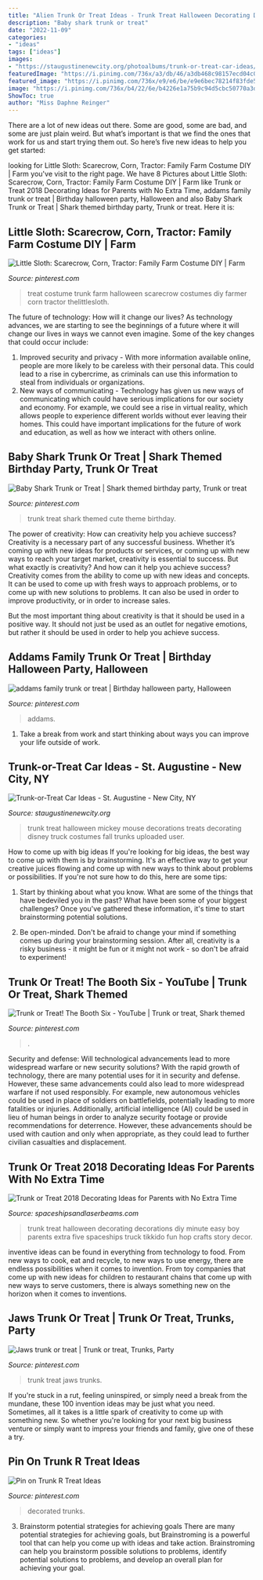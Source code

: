```yaml
---
title: "Alien Trunk Or Treat Ideas - Trunk Treat Halloween Decorating Decorations Diy Minute Easy Boy Parents Extra Five Spaceships Truck Tikkido Fun Hop Crafts Story Decor"
description: "Baby shark trunk or treat"
date: "2022-11-09"
categories:
- "ideas"
tags: ["ideas"]
images:
- "https://staugustinenewcity.org/photoalbums/trunk-or-treat-car-ideas/005e2a6b714f2d5b59178988d9b9c4e3.jpg"
featuredImage: "https://i.pinimg.com/736x/a3/db/46/a3db468c98157ecd04c09abaf13cc029.jpg"
featured_image: "https://i.pinimg.com/736x/e9/e6/be/e9e6bec78214f83fde539e4a30accde6.jpg"
image: "https://i.pinimg.com/736x/b4/22/6e/b4226e1a75b9c94d5cbc50770a3dc046.jpg"
ShowToc: true
author: "Miss Daphne Reinger"
---
```



There are a lot of new ideas out there. Some are good, some are bad, and some are just plain weird. But what’s important is that we find the ones that work for us and start trying them out. So here’s five new ideas to help you get started: 

	

		
looking for Little Sloth: Scarecrow, Corn, Tractor: Family Farm Costume DIY | Farm you've visit to the right page. We have 8 Pictures about Little Sloth: Scarecrow, Corn, Tractor: Family Farm Costume DIY | Farm like Trunk or Treat 2018 Decorating Ideas for Parents with No Extra Time, addams family trunk or treat | Birthday halloween party, Halloween and also Baby Shark Trunk or Treat | Shark themed birthday party, Trunk or treat. Here it is:
		
    
## Little Sloth: Scarecrow, Corn, Tractor: Family Farm Costume DIY | Farm

<img loading=lazy src="https://i.pinimg.com/736x/e9/e6/be/e9e6bec78214f83fde539e4a30accde6.jpg" onerror="this.onerror=null;this.src='https://tse4.mm.bing.net/th?id=OIP.OOtvqTMjf5fSsSFCP2Ix-AHaJ3&amp;pid=15.1';" alt="Little Sloth: Scarecrow, Corn, Tractor: Family Farm Costume DIY | Farm">

_Source: pinterest.com_

>treat costume trunk farm halloween scarecrow costumes diy farmer corn tractor thelittlesloth. 

	

The future of technology: How will it change our lives?
As technology advances, we are starting to see the beginnings of a future where it will change our lives in ways we cannot even imagine. Some of the key changes that could occur include: 
1. Improved security and privacy - With more information available online, people are more likely to be careless with their personal data. This could lead to a rise in cybercrime, as criminals can use this information to steal from individuals or organizations. 
2. New ways of communicating - Technology has given us new ways of communicating which could have serious implications for our society and economy. For example, we could see a rise in virtual reality, which allows people to experience different worlds without ever leaving their homes. This could have important implications for the future of work and education, as well as how we interact with others online. 

    
## Baby Shark Trunk Or Treat | Shark Themed Birthday Party, Trunk Or Treat

<img loading=lazy src="https://i.pinimg.com/736x/73/d5/b5/73d5b5116a45db976def4c5f1d11b3d7.jpg" onerror="this.onerror=null;this.src='https://tse4.mm.bing.net/th?id=OIP.bS2e69IUAiHa7GrryhIJpAHaJ3&amp;pid=15.1';" alt="Baby Shark Trunk or Treat | Shark themed birthday party, Trunk or treat">

_Source: pinterest.com_

>trunk treat shark themed cute theme birthday. 

	

The power of creativity: How can creativity help you achieve success?
Creativity is a necessary part of any successful business. Whether it’s coming up with new ideas for products or services, or coming up with new ways to reach your target market, creativity is essential to success. But what exactly is creativity? And how can it help you achieve success?
Creativity comes from the ability to come up with new ideas and concepts. It can be used to come up with fresh ways to approach problems, or to come up with new solutions to problems. It can also be used in order to improve productivity, or in order to increase sales.

But the most important thing about creativity is that it should be used in a positive way. It should not just be used as an outlet for negative emotions, but rather it should be used in order to help you achieve success.

    
## Addams Family Trunk Or Treat | Birthday Halloween Party, Halloween

<img loading=lazy src="https://i.pinimg.com/736x/61/e3/6c/61e36c9c414ff1e47f2323f3fd5eb908.jpg" onerror="this.onerror=null;this.src='https://tse4.mm.bing.net/th?id=OIP.Vbyk1R1Q0_Q1wSdI51vqZQHaGS&amp;pid=15.1';" alt="addams family trunk or treat | Birthday halloween party, Halloween">

_Source: pinterest.com_

>addams. 

	

1. Take a break from work and start thinking about ways you can improve your life outside of work.

    
## Trunk-or-Treat Car Ideas - St. Augustine - New City, NY

<img loading=lazy src="https://staugustinenewcity.org/photoalbums/trunk-or-treat-car-ideas/005e2a6b714f2d5b59178988d9b9c4e3.jpg" onerror="this.onerror=null;this.src='https://tse1.mm.bing.net/th?id=OIP.5bmiTSkf3jcfBTJw11-ZJAHaJ4&amp;pid=15.1';" alt="Trunk-or-Treat Car Ideas - St. Augustine - New City, NY">

_Source: staugustinenewcity.org_

>trunk treat halloween mickey mouse decorations treats decorating disney truck costumes fall trunks uploaded user. 

	

How to come up with big ideas
If you're looking for big ideas, the best way to come up with them is by brainstorming. It's an effective way to get your creative juices flowing and come up with new ways to think about problems or possibilities. If you're not sure how to do this, here are some tips:
1. Start by thinking about what you know. What are some of the things that have bedeviled you in the past? What have been some of your biggest challenges? Once you've gathered these information, it's time to start brainstorming potential solutions.

2. Be open-minded. Don't be afraid to change your mind if something comes up during your brainstorming session. After all, creativity is a risky business - it might be fun or it might not work - so don't be afraid to experiment!


    
## Trunk Or Treat! The Booth Six - YouTube | Trunk Or Treat, Shark Themed

<img loading=lazy src="https://i.pinimg.com/736x/a3/db/46/a3db468c98157ecd04c09abaf13cc029.jpg" onerror="this.onerror=null;this.src='https://tse1.mm.bing.net/th?id=OIP.mY6IC_Mzxe8NWz3aOavfLwHaJ3&amp;pid=15.1';" alt="Trunk or Treat! The Booth Six - YouTube | Trunk or treat, Shark themed">

_Source: pinterest.com_

>. 

	

Security and defense: Will technological advancements lead to more widespread warfare or new security solutions?
With the rapid growth of technology, there are many potential uses for it in security and defense. However, these same advancements could also lead to more widespread warfare if not used responsibly. For example, new autonomous vehicles could be used in place of soldiers on battlefields, potentially leading to more fatalities or injuries. Additionally, artificial intelligence (AI) could be used in lieu of human beings in order to analyze security footage or provide recommendations for deterrence. However, these advancements should be used with caution and only when appropriate, as they could lead to further civilian casualties and displacement.

    
## Trunk Or Treat 2018 Decorating Ideas For Parents With No Extra Time

<img loading=lazy src="https://spaceshipsandlaserbeams.com/wp-content/uploads/2015/09/trunk-or-treat-cover.jpg" onerror="this.onerror=null;this.src='https://tse3.mm.bing.net/th?id=OIP.N8f__zDKjuq1OBI4cqha5gHaLH&amp;pid=15.1';" alt="Trunk or Treat 2018 Decorating Ideas for Parents with No Extra Time">

_Source: spaceshipsandlaserbeams.com_

>trunk treat halloween decorating decorations diy minute easy boy parents extra five spaceships truck tikkido fun hop crafts story decor. 

	

inventive ideas can be found in everything from technology to food. From new ways to cook, eat and recycle, to new ways to use energy, there are endless possibilities when it comes to invention. From toy companies that come up with new ideas for children to restaurant chains that come up with new ways to serve customers, there is always something new on the horizon when it comes to inventions.

    
## Jaws Trunk Or Treat | Trunk Or Treat, Trunks, Party

<img loading=lazy src="https://i.pinimg.com/originals/4e/83/a4/4e83a419671f734db74dd7165f13650b.jpg" onerror="this.onerror=null;this.src='https://tse1.mm.bing.net/th?id=OIP.GkEXPbb-fdKg3Y61pxpwWAHaFj&amp;pid=15.1';" alt="Jaws trunk or treat | Trunk or treat, Trunks, Party">

_Source: pinterest.com_

>trunk treat jaws trunks. 

	

If you're stuck in a rut, feeling uninspired, or simply need a break from the mundane, these 100 invention ideas may be just what you need. Sometimes, all it takes is a little spark of creativity to come up with something new. So whether you're looking for your next big business venture or simply want to impress your friends and family, give one of these a try.

    
## Pin On Trunk R Treat Ideas

<img loading=lazy src="https://i.pinimg.com/736x/b4/22/6e/b4226e1a75b9c94d5cbc50770a3dc046.jpg" onerror="this.onerror=null;this.src='https://tse2.mm.bing.net/th?id=OIP.jCk7NS-9f7iHaba9o3ZWRQHaJ3&amp;pid=15.1';" alt="Pin on Trunk R Treat Ideas">

_Source: pinterest.com_

>decorated trunks. 

	

3. Brainstorm potential strategies for achieving goals
There are many potential strategies for achieving goals, but Brainstroming is a powerful tool that can help you come up with ideas and take action. Brainstroming can help you brainstorm possible solutions to problems, identify potential solutions to problems, and develop an overall plan for achieving your goal.

